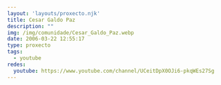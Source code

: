 ```yaml
---
layout: 'layouts/proxecto.njk'
title: Cesar Galdo Paz
description: ""
img: /img/comunidade/Cesar_Galdo_Paz.webp
date: 2006-03-22 12:55:17
type: proxecto
tags:
  - youtube
redes:
  youtube: https://www.youtube.com/channel/UCeitDpX0OJi6-pkqWEs27Sg
---
```

